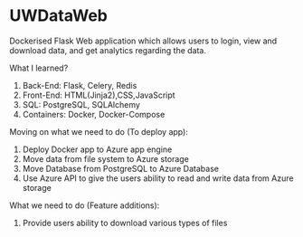# UWDataWeb
Dockerised Flask Web application which allows users to login, view and download data, and get analytics regarding the data.

What I learned?
1) Back-End: Flask, Celery, Redis
2) Front-End: HTML(Jinja2),CSS,JavaScript
3) SQL: PostgreSQL, SQLAlchemy
4) Containers: Docker, Docker-Compose

Moving on what we need to do (To deploy app):
1) Deploy Docker app to Azure app engine
2) Move data from file system to Azure storage
3) Move Database from PostgreSQL to Azure Database
4) Use Azure API to give the users ability to read and write data from Azure storage

What we need to do (Feature additions):
1) Provide users ability to download various types of files
